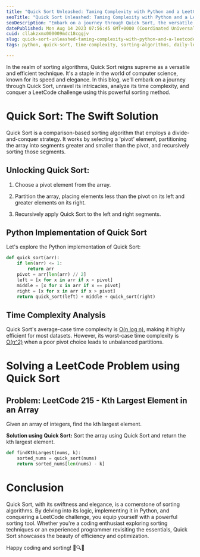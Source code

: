 ```yaml
---
title: "Quick Sort Unleashed: Taming Complexity with Python and a LeetCode Challenge"
seoTitle: "Quick Sort Unleashed: Taming Complexity with Python and a LeetCode Cha"
seoDescription: "Embark on a journey through Quick Sort, the versatile sorting algorithm. Explore its mechanics, uncover Python code examples, and conquer a LeetCode challen"
datePublished: Mon Aug 14 2023 07:56:45 GMT+0000 (Coordinated Universal Time)
cuid: cllakzxmx000009mdc18cggjv
slug: quick-sort-unleashed-taming-complexity-with-python-and-a-leetcode-challenge
tags: python, quick-sort, time-complexity, sorting-algorithms, daily-leetcode-challenge

---
```


In the realm of sorting algorithms, Quick Sort reigns supreme as a versatile and efficient technique. It's a staple in the world of computer science, known for its speed and elegance. In this blog, we'll embark on a journey through Quick Sort, unravel its intricacies, analyze its time complexity, and conquer a LeetCode challenge using this powerful sorting method.

# Quick Sort: The Swift Solution

Quick Sort is a comparison-based sorting algorithm that employs a divide-and-conquer strategy. It works by selecting a 'pivot' element, partitioning the array into segments greater and smaller than the pivot, and recursively sorting those segments.

## Unlocking Quick Sort:

1. Choose a pivot element from the array.
    
2. Partition the array, placing elements less than the pivot on its left and greater elements on its right.
    
3. Recursively apply Quick Sort to the left and right segments.
    

## Python Implementation of Quick Sort

Let's explore the Python implementation of Quick Sort:

```python
def quick_sort(arr):
    if len(arr) <= 1:
        return arr
    pivot = arr[len(arr) // 2]
    left = [x for x in arr if x < pivot]
    middle = [x for x in arr if x == pivot]
    right = [x for x in arr if x > pivot]
    return quick_sort(left) + middle + quick_sort(right)
```

## Time Complexity Analysis

Quick Sort's average-case time complexity is [O(n log n)](https://ayeshairshad.hashnode.dev/the-harmony-of-growth-unraveling-big-o-of-n-log-n), making it highly efficient for most datasets. However, its worst-case time complexity is [O(n^2)](https://ayeshairshad.hashnode.dev/demystifying-big-o-of-n2-understanding-quadratic-time-complexity) when a poor pivot choice leads to unbalanced partitions.

# Solving a LeetCode Problem using Quick Sort

## Problem: LeetCode 215 - Kth Largest Element in an Array

Given an array of integers, find the kth largest element.

**Solution using Quick Sort:** Sort the array using Quick Sort and return the kth largest element.

```python
def findKthLargest(nums, k):
    sorted_nums = quick_sort(nums)
    return sorted_nums[len(nums) - k]
```

# Conclusion

Quick Sort, with its swiftness and elegance, is a cornerstone of sorting algorithms. By delving into its logic, implementing it in Python, and conquering a LeetCode challenge, you equip yourself with a powerful sorting tool. Whether you're a coding enthusiast exploring sorting techniques or an experienced programmer revisiting the essentials, Quick Sort showcases the beauty of efficiency and optimization.

Happy coding and sorting! 🚀🔍🧠